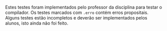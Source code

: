 Estes testes foram implementados pelo professor da disciplina para testar o compilador.
Os testes marcados com `.erro` contém erros propositais.
Alguns testes estão incompletos e deverão ser implementados pelos alunos, isto ainda não foi feito.
